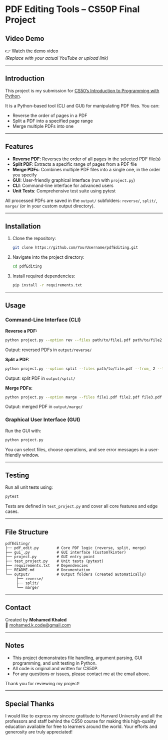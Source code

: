 # PDF Editing Tools – CS50P Final Project

## Video Demo

👉 [Watch the demo video](https://youtu.be/I7-o5Cb2-xk)  
*(Replace with your actual YouTube or upload link)*

---

## Introduction

This project is my submission for [CS50’s Introduction to Programming with Python](https://cs50.harvard.edu/python/project/).

It is a Python-based tool (CLI and GUI) for manipulating PDF files. You can:

- Reverse the order of pages in a PDF
- Split a PDF into a specified page range
- Merge multiple PDFs into one

---

## Features

- **Reverse PDF**: Reverses the order of all pages in the selected PDF file(s)
- **Split PDF**: Extracts a specific range of pages from a PDF file
- **Merge PDFs**: Combines multiple PDF files into a single one, in the order you specify
- **GUI**: User-friendly graphical interface (run with `project.py`)
- **CLI**: Command-line interface for advanced users
- **Unit Tests**: Comprehensive test suite using pytest

All processed PDFs are saved in the `output/` subfolders: `reverse/`, `split/`, `marge/` (or in your custom output directory).

---

## Installation

1. Clone the repository:
    ```bash
    git clone https://github.com/YourUsername/pdfEditing.git
    ```
2. Navigate into the project directory:
    ```bash
    cd pdfEditing
    ```
3. Install required dependencies:
    ```bash
    pip install -r requirements.txt
    ```

---

## Usage

### Command-Line Interface (CLI)

**Reverse a PDF:**
```bash
python project.py --option rev --files path/to/file1.pdf path/to/file2.pdf
```
Output: reversed PDFs in `output/reverse/`

**Split a PDF:**
```bash
python project.py --option split --files path/to/file.pdf --from_ 2 --to 5
```
Output: split PDF in `output/split/`

**Merge PDFs:**
```bash
python project.py --option marge --files file1.pdf file2.pdf file3.pdf
```
Output: merged PDF in `output/marge/`

### Graphical User Interface (GUI)

Run the GUI with:
```bash
python project.py
```
You can select files, choose operations, and see error messages in a user-friendly window.

---

## Testing

Run all unit tests using:
```bash
pytest
```
Tests are defined in `test_project.py` and cover all core features and edge cases.

---

## File Structure

```
pdfEditing/
├── pdf_edit.py        # Core PDF logic (reverse, split, merge)
├── gui_.py            # GUI interface (CustomTkinter)
├── project.py         # GUI entry point
├── test_project.py    # Unit tests (pytest)
├── requirements.txt   # Dependencies
├── README.md          # Documentation
└── output/            # Output folders (created automatically)
     ├── reverse/
     ├── split/
     └── marge/
```

---

## Contact

Created by **Mohamed Khaled**  
📩 mohamed.k.code@gmail.com

---

## Notes

- This project demonstrates file handling, argument parsing, GUI programming, and unit testing in Python.
- All code is original and written for CS50P.
- For any questions or issues, please contact me at the email above.

Thank you for reviewing my project!

---

## Special Thanks

I would like to express my sincere gratitude to Harvard University and all the professors and staff behind the CS50 course for making this high-quality education available for free to learners around the world. Your efforts and generosity are truly appreciated!
